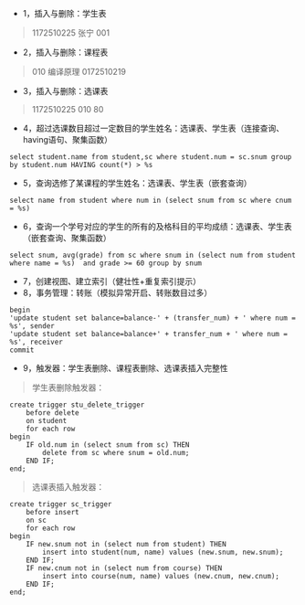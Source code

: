 - 1，插入与删除：学生表
> 1172510225 张宁 001
- 2，插入与删除：课程表 
> 010 编译原理 0172510219
- 3，插入与删除：选课表
> 1172510225 010 80
- 4，超过选课数目超过一定数目的学生姓名：选课表、学生表（连接查询、having语句、聚集函数）
```mysql
select student.name from student,sc where student.num = sc.snum group by student.num HAVING count(*) > %s
```
- 5，查询选修了某课程的学生姓名：选课表、学生表（嵌套查询）
```mysql
select name from student where num in (select snum from sc where cnum = %s)
```
- 6，查询一个学号对应的学生的所有的及格科目的平均成绩：选课表、学生表（嵌套查询、聚集函数）
```mysql
select snum, avg(grade) from sc where snum in (select num from student where name = %s)  and grade >= 60 group by snum
```
- 7，创建视图、建立索引（健壮性+重复索引提示）
- 8，事务管理：转账（模拟异常开启、转账数目过多）
```mysql
begin
'update student set balance=balance-' + (transfer_num) + ' where num = %s', sender
'update student set balance=balance+' + transfer_num + ' where num = %s', receiver
commit
```
- 9，触发器：学生表删除、课程表删除、选课表插入完整性
> 学生表删除触发器：
```mysql
create trigger stu_delete_trigger
    before delete
    on student
    for each row
begin
    IF old.num in (select snum from sc) THEN
        delete from sc where snum = old.num;
    END IF;
end;
```
> 选课表插入触发器：
```mysql
create trigger sc_trigger
    before insert
    on sc
    for each row
begin
    IF new.snum not in (select num from student) THEN
        insert into student(num, name) values (new.snum, new.snum);
    END IF;
    IF new.cnum not in (select num from course) THEN
        insert into course(num, name) values (new.cnum, new.cnum);
    END IF;
end;
```